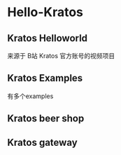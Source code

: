 # Hello-Kratos

## Kratos Helloworld 
来源于 B站 Kratos 官方账号的视频项目

## Kratos Examples
有多个examples

## Kratos beer shop

## Kratos gateway